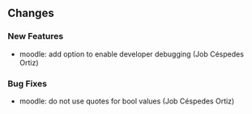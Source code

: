 ## Changes

### New Features

* moodle: add option to enable developer debugging (Job Céspedes Ortiz)

### Bug Fixes

* moodle: do not use quotes for bool values (Job Céspedes Ortiz)
